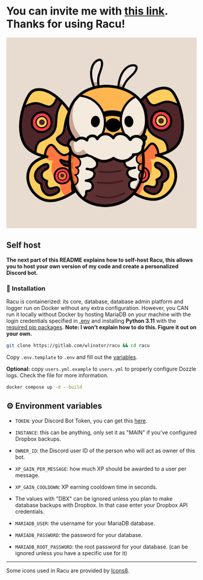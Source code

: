 # You can invite me with [this link](https://discord.com/oauth2/authorize?client_id=1038050427272429588&permissions=8&scope=bot). Thanks for using Racu!

![Racu art](art/racu_logo.png)

## Self host

**The next part of this README explains how to self-host Racu, this allows you to host your own version of my code and
create a personalized Discord bot.**

### 📲 Installation

Racu is containerized: its core, database, database admin platform and logger run on Docker without any extra
configuration.
However, you CAN run it locally without Docker by hosting MariaDB on your machine with the login credentials specified
in [.env](.env.template) and installing **Python 3.11** with the [required pip packages](requirements.txt). **Note: I
won't explain how to do this. Figure it out on your own.**

```sh
git clone https://gitlab.com/wlinator/racu && cd racu
```

Copy `.env.template` to `.env` and fill out the [variables](#env-keys).

**Optional:** copy `users.yml.example` to `users.yml` to properly configure Dozzle logs. Check the file for more
information.

```sh
docker compose up -d --build
```

## ⚙️ Environment variables

- `TOKEN`: your Discord Bot Token, you can get this [here](https://discord.com/developers/applications).
- `INSTANCE`: this can be anything, only set it as "MAIN" if you've configured Dropbox backups.
- `OWNER_ID`: the Discord user ID of the person who will act as owner of this bot.

- `XP_GAIN_PER_MESSAGE`: how much XP should be awarded to a user per message.
- `XP_GAIN_COOLDOWN`: XP earning cooldown time in seconds.

- The values with "DBX" can be ignored unless you plan to make database backups with Dropbox. In that case enter your
  Dropbox API credentials.

- `MARIADB_USER`: the username for your MariaDB database.
- `MARIADB_PASSWORD`: the password for your database.
- `MARIADB_ROOT_PASSWORD`: the root password for your database. (can be ignored unless you have a specific use for it)

---

Some icons used in Racu are provided by [Icons8](https://icons8.com/).
